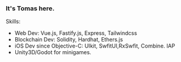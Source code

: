 
### It's Tomas here.


Skills:

- Web Dev: Vue.js, Fastify.js, Express, Tailwindcss
- Blockchain Dev: Solidity, Hardhat, Ethers.js
- iOS Dev since Objective-C:  UIkit, SwfitUI,RxSwfit, Combine. IAP
- Unity3D/Godot for minigames.

